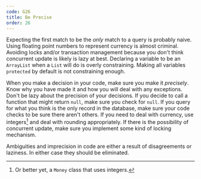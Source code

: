 ```yaml
---
code: G26
title: Be Precise
order: 26
---
```

Expecting the first match to be the *only* match to a query is probably naive.
Using floating point numbers to represent currency is almost criminal.
Avoiding locks and/or transaction management because you don't think concurrent update is likely is lazy at best.
Declaring a variable to be an `ArrayList` when a `List` will do is overly constraining.
Making all variables `protected` by default is not constraining enough.

When you make a decision in your code, make sure you make it *precisely*.
Know why you have made it and how you will deal with any exceptions.
Don't be lazy about the precision of your decisions.
If you decide to call a function that might return `null`, make sure you check for `null`.
If you query for what you think is the only record in the database, make sure your code checks to be sure there aren't others.
If you need to deal with currency, use integers[^11] and deal with rounding appropriately.
If there is the possibility of concurrent update, make sure you implement some kind of locking mechanism.

Ambiguities and imprecision in code are either a result of disagreements or laziness.
In either case they should be eliminated.

[^11]: Or better yet, a `Money` class that uses integers.